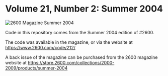 # Volume 21, Number 2: Summer 2004

![2600 Magazine Summer 2004](https://www.2600.com/sites/default/files/styles/large/public/su041.gif)

Code in this repository comes from the Summer 2004 edition of #2600.

The code was available in the magazine, or via the website at https://www.2600.com/code/212/

A back issue of the magazine can be purchased from the 2600 magazine website at https://store.2600.com/collections/2000-2009/products/summer-2004


